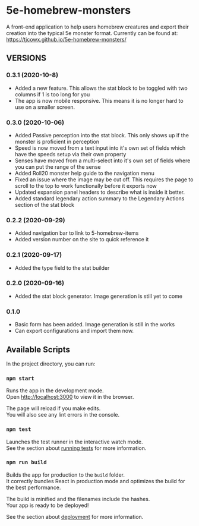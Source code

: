# 5e-homebrew-monsters

A front-end application to help users homebrew creatures and export their creation into the typical 5e monster format.
Currently can be found at: https://tjcowx.github.io/5e-homebrew-monsters/

## VERSIONS

### 0.3.1 (2020-10-8)

- Added a new feature. This allows the stat block to be toggled with two columns if 1 is too long for you
- The app is now mobile responsive. This means it is no longer hard to use on a smaller screen.

### 0.3.0 (2020-10-06)

- Added Passive perception into the stat block. This only shows up if the monster is proficient in perception
- Speed is now moved from a text input into it's own set of fields which have the speeds setup via their own property
- Senses have moved from a multi-select into it's own set of fields where you can put the range of the sense
- Added Roll20 monster help guide to the navigation menu
- Fixed an issue where the image may be cut off. This requires the page to scroll to the top to work functionally before it exports now
- Updated expansion panel headers to describe what is inside it better.
- Added standard legendary action summary to the Legendary Actions section of the stat block

### 0.2.2 (2020-09-29)

- Added navigation bar to link to 5-homebrew-items
- Added version number on the site to quick reference it

### 0.2.1 (2020-09-17)

- Added the type field to the stat builder

### 0.2.0 (2020-09-16)

- Added the stat block generator. Image generation is still yet to come

### 0.1.0

- Basic form has been added. Image generation is still in the works
- Can export configurations and import them now.

## Available Scripts

In the project directory, you can run:

### `npm start`

Runs the app in the development mode.<br />
Open [http://localhost:3000](http://localhost:3000) to view it in the browser.

The page will reload if you make edits.<br />
You will also see any lint errors in the console.

### `npm test`

Launches the test runner in the interactive watch mode.<br />
See the section about [running tests](https://facebook.github.io/create-react-app/docs/running-tests) for more information.

### `npm run build`

Builds the app for production to the `build` folder.<br />
It correctly bundles React in production mode and optimizes the build for the best performance.

The build is minified and the filenames include the hashes.<br />
Your app is ready to be deployed!

See the section about [deployment](https://facebook.github.io/create-react-app/docs/deployment) for more information.
